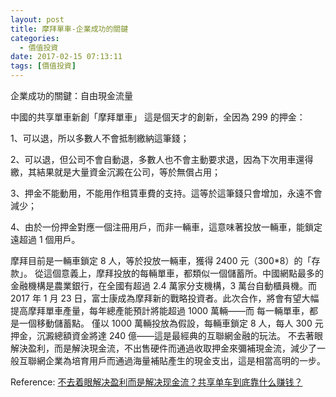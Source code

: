 ```yaml
---
layout: post
title: 摩拜單車-企業成功的關鍵
categories:
  - 價值投資
date: 2017-02-15 07:13:11
tags: [價值投資]
---
```


企業成功的關鍵：自由現金流量
<!--more-->
中國的共享單車新創「摩拜單車」 這是個天才的創新，全因為 299 的押金：

1、可以退，所以多數人不會抵制繳納這筆錢；

2、可以退，但公司不會自動退，多數人也不會主動要求退，因為下次用車還得繳，其結果就是大量資金沉澱在公司，等於無償占用；

3、押金不能動用，不能用作租賃車費的支持。這等於這筆錢只會增加，永遠不會減少；

4、由於一份押金對應一個注冊用戶，而非一輛車，這意味著投放一輛車，能鎖定遠超過 1 個用戶。

摩拜目前是一輛車鎖定 8 人，等於投放一輛車，獲得 2400 元（300*8）的「存款」。 從這個意義上，摩拜投放的每輛單車，都類似一個儲蓄所。中國網點最多的金融機構是農業銀行，在全國有超過 2.4 萬家分支機構，3 萬台自動櫃員機。而 2017 年 1 月 23 日，富士康成為摩拜新的戰略投資者。此次合作，將會有望大幅提高摩拜單車產量，每年總產能預計將能超過 1000 萬輛——而 每一輛單車，都是一個移動儲蓄點。 僅以 1000 萬輛投放為假設，每輛車鎖定 8 人，每人 300 元押金，沉澱總額資金將達 240 億——這是最經典的互聯網金融的玩法。 不去著眼解決盈利，而是解決現金流，不出售硬件而通過收取押金來彌補現金流，減少了一般互聯網企業為培育用戶而通過海量補貼產生的現金支出，這是相當高明的一步。

Reference:
<a href="http://www.sohu.com/a/202878369_464527">不去着眼解决盈利而是解决现金流？共享单车到底靠什么赚钱？</a>
